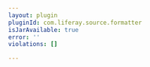 ```yaml
---
layout: plugin
pluginId: com.liferay.source.formatter
isJarAvailable: true
error: ''
violations: []

---
```

